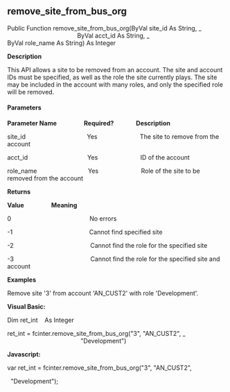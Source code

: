 remove_site_from_bus_org
----------------------------

Public Function remove_site_from_bus_org(ByVal site_id As String, _
                                         ByVal acct_id As String, _
                                         ByVal role_name As String) As Integer

**Description**

This API allows a site to be removed from an account. The site and account IDs must be specified, as well as the role the site currently plays. The site may be included in the account with many roles, and only the specified role will be removed.

#### Parameters
**Parameter Name**                **Required?**             **Description**

site_id                                    Yes                         The site to remove from the account

acct_id                                   Yes                         ID of the account

role_name                              Yes                         Role of the site to be removed from the account

**Returns**

**Value**                **Meaning**

0                                              No errors

-1                                             Cannot find specified site

-2                                             Cannot find the role for the specified site

-3                                             Cannot find the role for the specified site and account

**Examples**

 Remove site '3' from account 'AN_CUST2' with role 'Development'.

**Visual Basic:**

Dim ret_int    As Integer

ret_int = fcinter.remove_site_from_bus_org("3", "AN_CUST2", _
                                           "Development")

**Javascript:**

var ret_int = fcinter.remove_site_from_bus_org("3", "AN_CUST2",

  "Development");